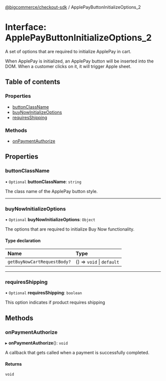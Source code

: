 [@bigcommerce/checkout-sdk](../README.md) / ApplePayButtonInitializeOptions_2

# Interface: ApplePayButtonInitializeOptions\_2

A set of options that are required to initialize ApplePay in cart.

When ApplePay is initialized, an ApplePay button will be inserted into the
DOM. When a customer clicks on it, it will trigger Apple sheet.

## Table of contents

### Properties

- [buttonClassName](ApplePayButtonInitializeOptions_2.md#buttonclassname)
- [buyNowInitializeOptions](ApplePayButtonInitializeOptions_2.md#buynowinitializeoptions)
- [requiresShipping](ApplePayButtonInitializeOptions_2.md#requiresshipping)

### Methods

- [onPaymentAuthorize](ApplePayButtonInitializeOptions_2.md#onpaymentauthorize)

## Properties

### buttonClassName

• `Optional` **buttonClassName**: `string`

The class name of the ApplePay button style.

___

### buyNowInitializeOptions

• `Optional` **buyNowInitializeOptions**: `Object`

The options that are required to initialize Buy Now functionality.

#### Type declaration

| Name | Type |
| :------ | :------ |
| `getBuyNowCartRequestBody?` | () => `void` \| `default` |

___

### requiresShipping

• `Optional` **requiresShipping**: `boolean`

This option indicates if product requires shipping

## Methods

### onPaymentAuthorize

▸ **onPaymentAuthorize**(): `void`

A callback that gets called when a payment is successfully completed.

#### Returns

`void`

